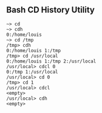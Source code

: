 Bash CD History Utility
-----------------------

```
~> cd
~> cdh
0:/home/louis
~> cd /tmp
/tmp> cdh
0:/home/louis 1:/tmp
/tmp> cd /usr/local
0:/home/louis 1:/tmp 2:/usr/local
/usr/local> cdcl 0
0:/tmp 1:/usr/local
/usr/local> cd 0
/tmp> cd 1
/usr/local> cdcl
<empty>
/usr/local> cdh
<empty>
```
